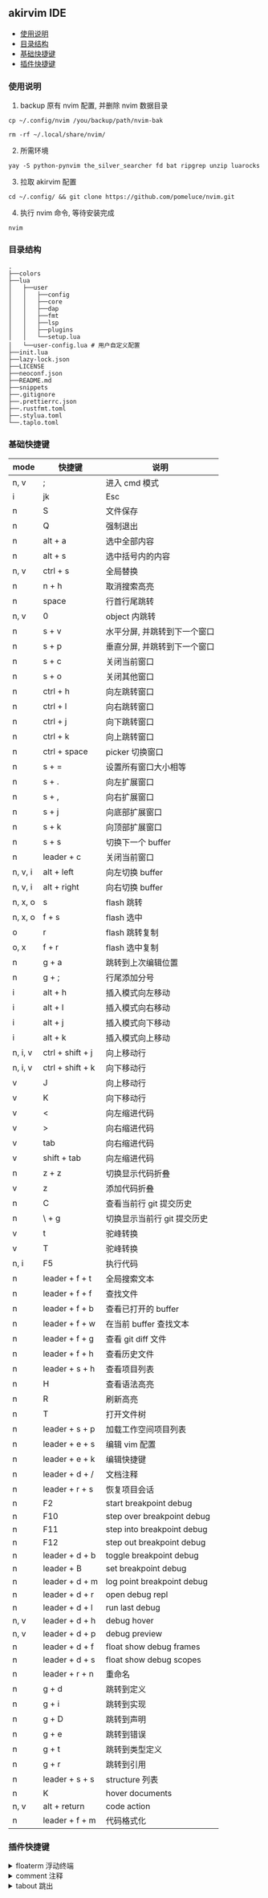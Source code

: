 ## akirvim IDE

<!-- markdown-toc GFM -->

* [使用说明](#使用说明)
* [目录结构](#目录结构)
* [基础快捷键](#基础快捷键)
* [插件快捷键](#插件快捷键)

<!-- markdown-toc -->

### 使用说明

1. backup 原有 nvim 配置, 并删除 nvim 数据目录

```
cp ~/.config/nvim /you/backup/path/nvim-bak

rm -rf ~/.local/share/nvim/
```

2. 所需环境

```
yay -S python-pynvim the_silver_searcher fd bat ripgrep unzip luarocks
```

3. 拉取 akirvim 配置

```shell
cd ~/.config/ && git clone https://github.com/pomeluce/nvim.git
```

4. 执行 nvim 命令, 等待安装完成

```
nvim
```

### 目录结构

```
.
├──colors
├──lua
│   ├──user
│   │   ├──config
│   │   ├──core
│   │   ├──dap
│   │   ├──fmt
│   │   ├──lsp
│   │   ├──plugins
│   │   └──setup.lua
│   └──user-config.lua # 用户自定义配置
├──init.lua
├──lazy-lock.json
├──LICENSE
├──neoconf.json
├──README.md
├──snippets
├──.gitignore
├──.prettierrc.json
├──.rustfmt.toml
├──.stylua.toml
└──.taplo.toml
```

### 基础快捷键

| mode    | 快捷键           | 说明                         |
| ------- | ---------------- | ---------------------------- |
| n, v    | ;                | 进入 cmd 模式                |
| i       | jk               | Esc                          |
| n       | S                | 文件保存                     |
| n       | Q                | 强制退出                     |
| n       | alt + a          | 选中全部内容                 |
| n       | alt + s          | 选中括号内的内容             |
| n, v    | ctrl + s         | 全局替换                     |
| n       | n + h            | 取消搜索高亮                 |
| n       | space            | 行首行尾跳转                 |
| n, v    | 0                | object 内跳转                |
| n       | s + v            | 水平分屏, 并跳转到下一个窗口 |
| n       | s + p            | 垂直分屏, 并跳转到下一个窗口 |
| n       | s + c            | 关闭当前窗口                 |
| n       | s + o            | 关闭其他窗口                 |
| n       | ctrl + h         | 向左跳转窗口                 |
| n       | ctrl + l         | 向右跳转窗口                 |
| n       | ctrl + j         | 向下跳转窗口                 |
| n       | ctrl + k         | 向上跳转窗口                 |
| n       | ctrl + space     | picker 切换窗口              |
| n       | s + =            | 设置所有窗口大小相等         |
| n       | s + .            | 向左扩展窗口                 |
| n       | s + ,            | 向右扩展窗口                 |
| n       | s + j            | 向底部扩展窗口               |
| n       | s + k            | 向顶部扩展窗口               |
| n       | s + s            | 切换下一个 buffer            |
| n       | leader + c       | 关闭当前窗口                 |
| n, v, i | alt + left       | 向左切换 buffer              |
| n, v, i | alt + right      | 向右切换 buffer              |
| n, x, o | s                | flash 跳转                   |
| n, x, o | f + s            | flash 选中                   |
| o       | r                | flash 跳转复制               |
| o, x    | f + r            | flash 选中复制               |
| n       | g + a            | 跳转到上次编辑位置           |
| n       | g + ;            | 行尾添加分号                 |
| i       | alt + h          | 插入模式向左移动             |
| i       | alt + l          | 插入模式向右移动             |
| i       | alt + j          | 插入模式向下移动             |
| i       | alt + k          | 插入模式向上移动             |
| n, i, v | ctrl + shift + j | 向上移动行                   |
| n, i, v | ctrl + shift + k | 向下移动行                   |
| v       | J                | 向上移动行                   |
| v       | K                | 向下移动行                   |
| v       | <                | 向左缩进代码                 |
| v       | >                | 向右缩进代码                 |
| v       | tab              | 向右缩进代码                 |
| v       | shift + tab      | 向左缩进代码                 |
| n       | z + z            | 切换显示代码折叠             |
| v       | z                | 添加代码折叠                 |
| n       | C                | 查看当前行 git 提交历史      |
| n       | \ + g            | 切换显示当前行 git 提交历史  |
| v       | t                | 驼峰转换                     |
| v       | T                | 驼峰转换                     |
| n, i    | F5               | 执行代码                     |
| n       | leader + f + t   | 全局搜索文本                 |
| n       | leader + f + f   | 查找文件                     |
| n       | leader + f + b   | 查看已打开的 buffer          |
| n       | leader + f + w   | 在当前 buffer 查找文本       |
| n       | leader + f + g   | 查看 git diff 文件           |
| n       | leader + f + h   | 查看历史文件                 |
| n       | leader + s + h   | 查看项目列表                 |
| n       | H                | 查看语法高亮                 |
| n       | R                | 刷新高亮                     |
| n       | T                | 打开文件树                   |
| n       | leader + s + p   | 加载工作空间项目列表         |
| n       | leader + e + s   | 编辑 vim 配置                |
| n       | leader + e + k   | 编辑快捷键                   |
| n       | leader + d + /   | 文档注释                     |
| n       | leader + r + s   | 恢复项目会话                 |
| n       | F2               | start breakpoint debug       |
| n       | F10              | step over breakpoint debug   |
| n       | F11              | step into breakpoint debug   |
| n       | F12              | step out breakpoint debug    |
| n       | leader + d + b   | toggle breakpoint debug      |
| n       | leader + B       | set breakpoint debug         |
| n       | leader + d + m   | log point breakpoint debug   |
| n       | leader + d + r   | open debug repl              |
| n       | leader + d + l   | run last debug               |
| n, v    | leader + d + h   | debug hover                  |
| n, v    | leader + d + p   | debug preview                |
| n       | leader + d + f   | float show debug frames      |
| n       | leader + d + s   | float show debug scopes      |
| n       | leader + r + n   | 重命名                       |
| n       | g + d            | 跳转到定义                   |
| n       | g + i            | 跳转到实现                   |
| n       | g + D            | 跳转到声明                   |
| n       | g + e            | 跳转到错误                   |
| n       | g + t            | 跳转到类型定义               |
| n       | g + r            | 跳转到引用                   |
| n       | leader + s + s   | structure 列表               |
| n       | K                | hover documents              |
| n, v    | alt + return     | code action                  |
| n       | leader + f + m   | 代码格式化                   |

### 插件快捷键

<details>
<summary style="cursor: pointer;">floaterm 浮动终端</summary>

| mode | 快捷键   | 说明                   |
| ---- | -------- | ---------------------- |
| n    | ctrl + b | 打开数据库 ui          |
| n    | ctrl + p | 打开 ranger 文件管理器 |
| n    | ctrl + t | 打开浮动终端           |

</details>

<details>
<summary style="cursor: pointer;">comment 注释</summary>

| mode  | 快捷键              | 说明     |
| ----- | ------------------- | -------- |
| n, v  | leader + /          | 单行注释 |
| n , v | leader + leader + / | 多行注释 |

</details>

<details>
<summary style="cursor: pointer;">tabout 跳出</summary>

| mode | 快捷键   | 说明          |
| ---- | -------- | ------------- |
| i    | ctrl + t | tab 功能      |
| i    | ctrl + d | 反向 tab 功能 |

</details>
